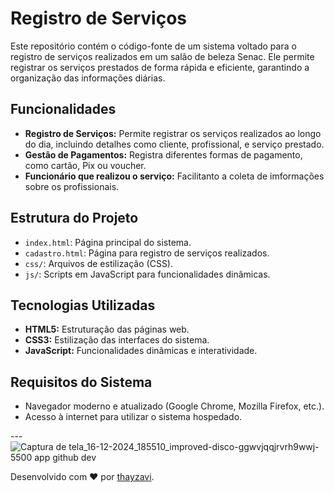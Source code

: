 # Registro de Serviços

Este repositório contém o código-fonte de um sistema voltado para o registro de serviços realizados em um salão de beleza Senac. Ele permite registrar os serviços prestados de forma rápida e eficiente, garantindo a organização das informações diárias.

## Funcionalidades

- **Registro de Serviços:** Permite registrar os serviços realizados ao longo do dia, incluindo detalhes como cliente, profissional, e serviço prestado.
- **Gestão de Pagamentos:** Registra diferentes formas de pagamento, como cartão, Pix ou voucher.
- **Funcionário que realizou o serviço:** Facilitanto a coleta de imformações sobre os profissionais.

## Estrutura do Projeto

- `index.html`: Página principal do sistema.
- `cadastro.html`: Página para registro de serviços realizados.
- `css/`: Arquivos de estilização (CSS).
- `js/`: Scripts em JavaScript para funcionalidades dinâmicas.

## Tecnologias Utilizadas

- **HTML5:** Estruturação das páginas web.
- **CSS3:** Estilização das interfaces do sistema.
- **JavaScript:** Funcionalidades dinâmicas e interatividade.

## Requisitos do Sistema

- Navegador moderno e atualizado (Google Chrome, Mozilla Firefox, etc.).
- Acesso à internet para utilizar o sistema hospedado.

---![Captura de tela_16-12-2024_185510_improved-disco-ggwvjqqjrvrh9wwj-5500 app github dev](https://github.com/user-attachments/assets/42a15c0e-8972-43ca-86f2-999760311777)


Desenvolvido com ❤ por [thayzavi](https://github.com/thayzavi).

